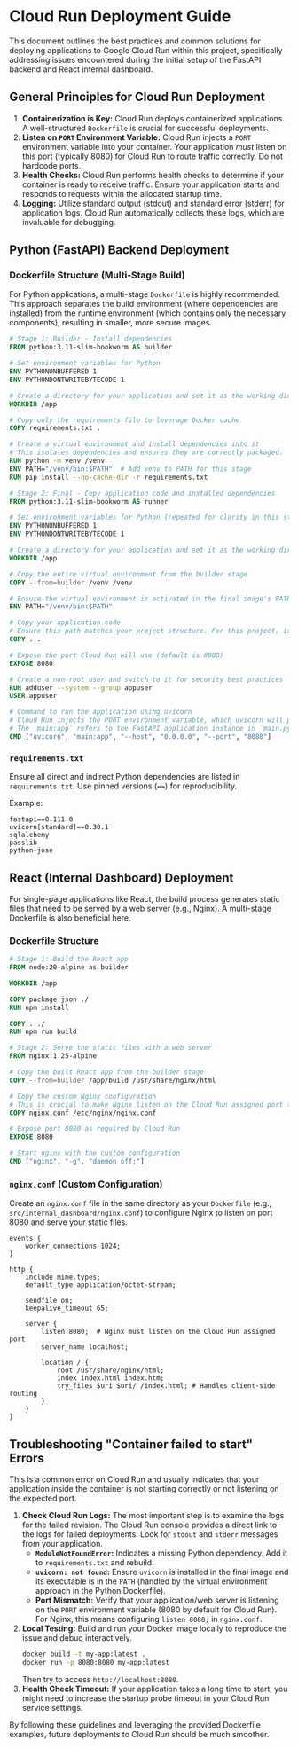 # Cloud Run Deployment Guide

This document outlines the best practices and common solutions for deploying applications to Google Cloud Run within this project, specifically addressing issues encountered during the initial setup of the FastAPI backend and React internal dashboard.

## General Principles for Cloud Run Deployment

1.  **Containerization is Key:** Cloud Run deploys containerized applications. A well-structured `Dockerfile` is crucial for successful deployments.
2.  **Listen on `PORT` Environment Variable:** Cloud Run injects a `PORT` environment variable into your container. Your application *must* listen on this port (typically 8080) for Cloud Run to route traffic correctly. Do not hardcode ports.
3.  **Health Checks:** Cloud Run performs health checks to determine if your container is ready to receive traffic. Ensure your application starts and responds to requests within the allocated startup time.
4.  **Logging:** Utilize standard output (stdout) and standard error (stderr) for application logs. Cloud Run automatically collects these logs, which are invaluable for debugging.

## Python (FastAPI) Backend Deployment

### Dockerfile Structure (Multi-Stage Build)

For Python applications, a multi-stage `Dockerfile` is highly recommended. This approach separates the build environment (where dependencies are installed) from the runtime environment (which contains only the necessary components), resulting in smaller, more secure images.

```dockerfile
# Stage 1: Builder - Install dependencies
FROM python:3.11-slim-bookworm AS builder

# Set environment variables for Python
ENV PYTHONUNBUFFERED 1
ENV PYTHONDONTWRITEBYTECODE 1

# Create a directory for your application and set it as the working directory
WORKDIR /app

# Copy only the requirements file to leverage Docker cache
COPY requirements.txt .

# Create a virtual environment and install dependencies into it
# This isolates dependencies and ensures they are correctly packaged.
RUN python -m venv /venv
ENV PATH="/venv/bin:$PATH"  # Add venv to PATH for this stage
RUN pip install --no-cache-dir -r requirements.txt

# Stage 2: Final - Copy application code and installed dependencies
FROM python:3.11-slim-bookworm AS runner

# Set environment variables for Python (repeated for clarity in this stage)
ENV PYTHONUNBUFFERED 1
ENV PYTHONDONTWRITEBYTECODE 1

# Create a directory for your application and set it as the working directory
WORKDIR /app

# Copy the entire virtual environment from the builder stage
COPY --from=builder /venv /venv

# Ensure the virtual environment is activated in the final image's PATH
ENV PATH="/venv/bin:$PATH"

# Copy your application code
# Ensure this path matches your project structure. For this project, it's `/src/backend`.
COPY . .

# Expose the port Cloud Run will use (default is 8080)
EXPOSE 8080

# Create a non-root user and switch to it for security best practices
RUN adduser --system --group appuser
USER appuser

# Command to run the application using uvicorn
# Cloud Run injects the PORT environment variable, which uvicorn will pick up.
# The `main:app` refers to the FastAPI application instance in `main.py`.
CMD ["uvicorn", "main:app", "--host", "0.0.0.0", "--port", "8080"]
```

### `requirements.txt`

Ensure all direct and indirect Python dependencies are listed in `requirements.txt`. Use pinned versions (`==`) for reproducibility.

Example:

```
fastapi==0.111.0
uvicorn[standard]==0.30.1
sqlalchemy
passlib
python-jose
```

## React (Internal Dashboard) Deployment

For single-page applications like React, the build process generates static files that need to be served by a web server (e.g., Nginx). A multi-stage Dockerfile is also beneficial here.

### Dockerfile Structure

```dockerfile
# Stage 1: Build the React app
FROM node:20-alpine as builder

WORKDIR /app

COPY package.json ./
RUN npm install

COPY . ./
RUN npm run build

# Stage 2: Serve the static files with a web server
FROM nginx:1.25-alpine

# Copy the built React app from the builder stage
COPY --from=builder /app/build /usr/share/nginx/html

# Copy the custom Nginx configuration
# This is crucial to make Nginx listen on the Cloud Run assigned port (8080).
COPY nginx.conf /etc/nginx/nginx.conf

# Expose port 8080 as required by Cloud Run
EXPOSE 8080

# Start nginx with the custom configuration
CMD ["nginx", "-g", "daemon off;"]
```

### `nginx.conf` (Custom Configuration)

Create an `nginx.conf` file in the same directory as your `Dockerfile` (e.g., `src/internal_dashboard/nginx.conf`) to configure Nginx to listen on port 8080 and serve your static files.

```nginx
events {
    worker_connections 1024;
}

http {
    include mime.types;
    default_type application/octet-stream;

    sendfile on;
    keepalive_timeout 65;

    server {
        listen 8080;  # Nginx must listen on the Cloud Run assigned port
        server_name localhost;

        location / {
            root /usr/share/nginx/html;
            index index.html index.htm;
            try_files $uri $uri/ /index.html; # Handles client-side routing
        }
    }
}
```

## Troubleshooting "Container failed to start" Errors

This is a common error on Cloud Run and usually indicates that your application inside the container is not starting correctly or not listening on the expected port.

1.  **Check Cloud Run Logs:** The most important step is to examine the logs for the failed revision. The Cloud Run console provides a direct link to the logs for failed deployments. Look for `stdout` and `stderr` messages from your application.
    *   **`ModuleNotFoundError`:** Indicates a missing Python dependency. Add it to `requirements.txt` and rebuild.
    *   **`uvicorn: not found`:** Ensure `uvicorn` is installed in the final image and its executable is in the `PATH` (handled by the virtual environment approach in the Python Dockerfile).
    *   **Port Mismatch:** Verify that your application/web server is listening on the `PORT` environment variable (8080 by default for Cloud Run). For Nginx, this means configuring `listen 8080;` in `nginx.conf`.
2.  **Local Testing:** Build and run your Docker image locally to reproduce the issue and debug interactively.
    ```bash
    docker build -t my-app:latest .
    docker run -p 8080:8080 my-app:latest
    ```
    Then try to access `http://localhost:8080`.
3.  **Health Check Timeout:** If your application takes a long time to start, you might need to increase the startup probe timeout in your Cloud Run service settings.

By following these guidelines and leveraging the provided Dockerfile examples, future deployments to Cloud Run should be much smoother.